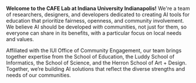 <!-- Ai -->
<!-- Do not remove any tags, just edit the text in between -->

<p>
<strong>Welcome to the CAFE Lab at Indiana University Indianapolis!</strong> We're a team of researchers, designers, and developers dedicated to creating AI tools for education that prioritize fairness, openness, and community involvement. We believe AI should be developed <em>with</em> communities, not just for them, so everyone can share in its benefits, with a particular focus on local needs and values.
</p>

<p>
Affiliated with the IUI Office of Community Engagement, our team brings together expertise from the School of Education, the Luddy School of Informatics, the School of Science, and the Herron School of Art + Design. Together, we’re building AI solutions that reflect the diverse strengths and needs of our communities.
</p>
